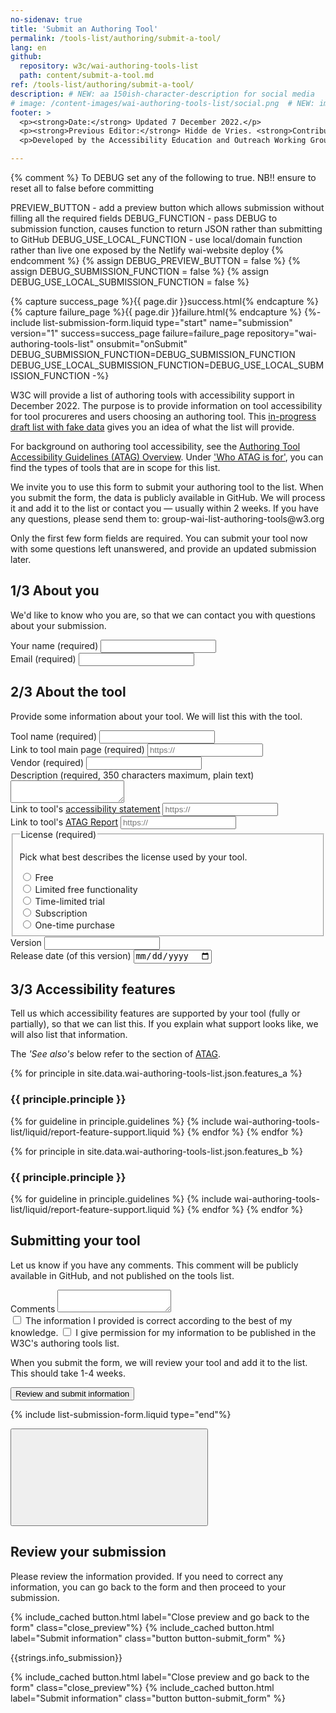 ```yaml
---
no-sidenav: true
title: 'Submit an Authoring Tool'
permalink: /tools-list/authoring/submit-a-tool/
lang: en
github:
  repository: w3c/wai-authoring-tools-list
  path: content/submit-a-tool.md
ref: /tools-list/authoring/submit-a-tool/
description: # NEW: aa 150ish-character-description for social media   # translate the description
# image: /content-images/wai-authoring-tools-list/social.png  # NEW: image for social media (leave commented out if we don't have a specific one for this resource)
footer: >
  <p><strong>Date:</strong> Updated 7 December 2022.</p>
  <p><strong>Previous Editor:</strong> Hidde de Vries. <strong>Contributors:</strong> Steve Lee, Shawn Lawton Henry, Kevin White, and <a href="https://www.w3.org/groups/wg/eowg/participants">EOWG Participants</a>.</p>
  <p>Developed by the Accessibility Education and Outreach Working Group (<a href="https://www.w3.org/groups/wg/eowg">EOWG</a>). Developed as part of the <a href="https://www.w3.org/WAI/about/projects/wai-guide/">WAI-Guide project</a>, co-funded by the European Commission.</p>

---
```


<!-- markdownlint-disable no-inline-html -->

{% comment %}
To DEBUG set any of the following to true.
NB!! ensure to reset all to false before committing

PREVIEW_BUTTON - add a preview button which allows submission without filling all the required fields
DEBUG_FUNCTION - pass DEBUG to submission function, causes function to return JSON rather than submitting to GitHub
DEBUG_USE_LOCAL_FUNCTION - use local/domain function rather than live one exposed by the Netlify wai-website deploy
{% endcomment %}
{% assign DEBUG_PREVIEW_BUTTON = false %}
{% assign DEBUG_SUBMISSION_FUNCTION = false %}
{% assign DEBUG_USE_LOCAL_SUBMISSION_FUNCTION = false %}

<div style="grid-column: 4 / span 4">

<style>
{% include wai-authoring-tools-list/css/styles.css %}
main > header { grid-column: 4 / span 4; }
</style>

<!-- <a href="../">Back to List of Authoring tools</a> -->

<script>
  // TODO this may not be the best place for the handler
function onSubmit(e) {
  e.preventDefault();
  getPreviewSubmission();
}
</script>

{% capture success_page %}{{ page.dir }}success.html{% endcapture %}
{% capture failure_page %}{{ page.dir }}failure.html{% endcapture %}
{%- include list-submission-form.liquid type="start"
                                   name="submission"
                                   version="1"
                                   success=success_page
                                   failure=failure_page
                                   repository="wai-authoring-tools-list"
                                   onsubmit="onSubmit"
                                   DEBUG_SUBMISSION_FUNCTION=DEBUG_SUBMISSION_FUNCTION
                                   DEBUG_USE_LOCAL_SUBMISSION_FUNCTION=DEBUG_USE_LOCAL_SUBMISSION_FUNCTION -%}

  <p>W3C will provide a list of authoring tools with accessibility support in December 2022. The purpose is to provide information on tool accessibility for tool procureres and users choosing an authoring tool. This <a href="../">in-progress draft list with fake data</a> gives you an idea of what the list will provide.</p>
  <p>For background on authoring tool accessibility, see the <a href="https://www.w3.org/WAI/standards-guidelines/atag/">Authoring Tool Accessibility Guidelines (ATAG) Overview</a>. Under <a href="https://www.w3.org/WAI/standards-guidelines/atag/#who-atag-is-for">'Who ATAG is for'</a>, you can find the types of tools that are in scope for this list.</p>
  <p>We invite you to use this form to submit your authoring tool to the list. When you submit the form, the data is publicly available in GitHub. We will process it and add it to the list or contact you &mdash; usually within 2 weeks. If you have any questions, please send them to: group-wai-list-authoring-tools@w3.org</p>
  <p>Only the first few form fields are required. You can submit your tool now with some questions left unanswered, and provide an updated submission later.</p>  

  <h2 id="about-you"><span>1/3</span> About you</h2>
  <p>We'd like to know who you are, so that we can contact you with questions about your submission.</p>

  <div class="field">
    <label for="submitter-name">Your name <span>(required)</span></label>
    <input type="text" id="submitter-name" name="submitter-name" required>
  </div>
  <div class="field">
    <label for="submitter-email">Email <span>(required)</span></label>
    <input type="email" id="submitter-email" name="submitter-email" required>
  </div>

  <h2 id="the-tool"><span>2/3</span> About the tool</h2>
  <p>Provide some information about your tool. We will list this with the tool.</p>

  <div class="field">
    <label for="tool-name">Tool name <span>(required)</span></label>
    <input type="text" id="tool-name" name="tool-name" required>
  </div>
  <div class="field">
    <label for="tool-link">Link to tool main page <span>(required)</span></label>
    <input type="text" id="tool-link" name="tool-link"  placeholder="https://" required>
  </div>
  <div class="field">
    <label for="tool-vendor">Vendor <span>(required)</span></label>
    <input type="text" id="tool-vendor" name="tool-vendor" required>
  </div>
  <div class="field">
    <label for="tool-description">Description <span>(required, 350 characters maximum, plain text)</span></label>
    <textarea id="tool-description" name="tool-description" required></textarea>
  </div>
  <div class="field">
    <label for="tool-statement">Link to tool's <a href="https://www.w3.org/WAI/planning/statements/">accessibility statement</a></label>
    <input type="text" id="tool-statement" name="tool-statement" placeholder="https://">
  </div>
  <div class="field">
    <label for="tool-report">Link to tool's <a href="https://www.w3.org/WAI/atag/report-tool/">ATAG Report</a></label>
    <input type="text" id="tool-report" name="tool-report" placeholder="https://">
  </div>
  <fieldset class="field fieldset_radio">
    <legend>License <span>(required)</span></legend>
    <p>Pick what best describes the license used by your tool.</p>
    <div class="radio-field">
      <input id="tool-license-free" type="radio" name="tool-license" value="free" required>
      <label for="tool-license-free">Free</label>
    </div>
    <div class="radio-field">
      <input id="tool-license-limited-free" type="radio" name="tool-license" value="limited-free">
      <label for="tool-license-limited-free">Limited free functionality</label>
    </div>
    <div class="radio-field">
      <input id="tool-license-free-trial" type="radio" name="tool-license" value="free-trial">
      <label for="tool-license-free-trial">Time-limited trial</label>
    </div>
    <div class="radio-field">
      <input id="tool-license-subscription" type="radio" name="tool-license" value="subscription">
      <label for="tool-license-subscription">Subscription</label>
    </div>
    <div class="radio-field">
      <input id="tool-license-purchase" type="radio" name="tool-license" value="purchase">
      <label for="tool-license-purchase">One-time purchase</label>
    </div>
  </fieldset>
  <div class="field">
    <label for="tool-version">Version</label>
    <input type="text" id="tool-version" name="tool-version">
  </div>
  <div class="field">
    <label for="tool-release-date">Release date (of this version)</label>
    <input type="date" id="tool-release-date" name="tool-release-date">
  </div>

  <h2 id="accessibility-features"><span>3/3</span> Accessibility features</h2>
  <p>Tell us which accessibility features are supported by your tool (fully or partially), so that we can list this. If you explain what support looks like, we will also list that information.</p>
  <p>The <em>'See also's</em> below refer to the section of <a href="https://www.w3.org/TR/ATAG20/">ATAG</a>.</p>

  <div class="field">

{% for principle in site.data.wai-authoring-tools-list.json.features_a %}

  <h3>{{ principle.principle }}</h3>
  {% for guideline in principle.guidelines %}
  {% include wai-authoring-tools-list/liquid/report-feature-support.liquid %}
  {% endfor %}
  {% endfor %}

{% for principle in site.data.wai-authoring-tools-list.json.features_b %}

  <h3>{{ principle.principle }}</h3>
  {% for guideline in principle.guidelines %}
  {% include wai-authoring-tools-list/liquid/report-feature-support.liquid %}
  {% endfor %}
  {% endfor %}

  </div>

  <h2>Submitting your tool</h2>
  <p>Let us know if you have any comments. This comment will be publicly available in GitHub, and not published on the tools list.</p>
  <div class="field">
    <label for="comments">Comments</label>
    <textarea id="comments" name="comments"></textarea>
  </div>

  <div class="field">
    <label><input type="checkbox" required> The information I provided is correct according to the best of my knowledge.</label>
    <label><input type="checkbox" required> I give permission for my information to be published in the W3C's authoring tools list.</label>
  </div>
  <p>When you submit the form, we will review your tool and add it to the list. This should take 1-4 weeks.</p>

  <div class="field">
    <button type="submit">Review and submit information</button>
  </div>

{% include list-submission-form.liquid type="end"%}

<script>
{% include wai-authoring-tools-list/js/preview.js %}
{% include wai-authoring-tools-list/js/tools.js %}

{% if DEBUG_PREVIEW_BUTTON %}
(function(){
  const button = document.createElement('button')
  button.innerText = 'Show Preview'
  button.addEventListener('click', e => {
      getPreviewSubmission();
  })
  const form = document.querySelector('[name="submission"]');
  form.insertBefore(button, form.firstChild)
})();
{% endif %}
</script>

<div id="preview-submission-overlay" role="dialog" aria-modal="true" aria-labelledby="preview_title">
<div class="overlay-content">
  <button class="button button-close_preview icon" title="Close preview and go back to the form"><span><svg focusable="false" aria-hidden="true" class="icon-ex-circle "><use xlink:href="/WAI/assets/images/icons.svg#icon-ex-circle"></use></svg> </span></button>
  <h2 id="preview_title">Review your submission</h2>
  <p>Please review the information provided. If you need to correct any information, you can go back to the form and then proceed to your submission.</p>
  {% include_cached button.html label="Close preview and go back to the form" class="close_preview"%}
  {% include_cached button.html label="Submit information" class="button button-submit_form" %}
  <div class="details-preview box"></div>
  <p>{{strings.info_submission}}</p>
  {% include_cached button.html label="Close preview and go back to the form" class="close_preview"%}
  {% include_cached button.html label="Submit information" class="button button-submit_form" %}
</div>
</div>
